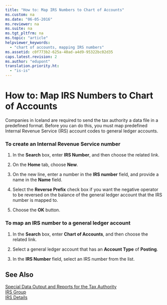 ```yaml
---
title: "How to: Map IRS Numbers to Chart of Accounts"
ms.custom: na
ms.date: "06-05-2016"
ms.reviewer: na
ms.suite: na
ms.tgt_pltfrm: na
ms.topic: "article"
helpviewer_keywords: 
  - "chart of accounts, mapping IRS numbers"
ms.assetid: c0f773b2-625a-40ad-a4d9-95322bc02d35
caps.latest.revision: 2
ms.author: "edupont"
translation.priority.ht: 
  - "is-is"
---
```

# How to: Map IRS Numbers to Chart of Accounts
Companies in Iceland are required to send the tax authority a data file in a predefined format. Before you can do this, you must map predefined Internal Revenue Service \(IRS\) account codes to general ledger accounts.  
  
### To create an Internal Revenue Service number  
  
1.  In the **Search** box, enter **IRS Number**, and then choose the related link.  
  
2.  On the **Home** tab, choose **New**.  
  
3.  On the new line, enter a number in the **IRS number** field, and provide a name in the **Name** field.  
  
4.  Select the **Reverse Prefix** check box if you want the negative operator to be reversed on the balance of the general ledger account that the IRS number is mapped to.  
  
5.  Choose the **OK** button.  
  
### To map an IRS number to a general ledger account  
  
1.  In the **Search** box, enter **Chart of Accounts**, and then choose the related link.  
  
2.  Select a general ledger account that has an **Account Type** of **Posting**.  
  
3.  In the **IRS Number** field, select an IRS number from the list.  
  
## See Also  
 [Special Data Output and Reports for the Tax Authority](../../LocalFunctionalityForMicrosoftDynamicsNav2016/Iceland/special-data-output-and-reports-for-the-tax-authority.md)   
 [IRS Group](../../LocalFunctionalityForMicrosoftDynamicsNav2016/Iceland/-$-n_10901-irs-group-$-.md)   
 [IRS Details](../../LocalFunctionalityForMicrosoftDynamicsNav2016/Iceland/-$-r_10911-irs-details-$-.md)